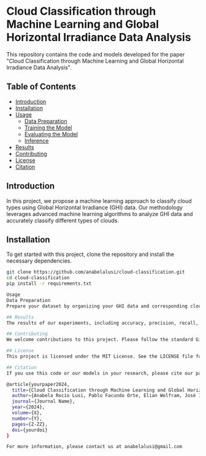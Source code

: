 # Cloud Classification through Machine Learning and Global Horizontal Irradiance Data Analysis

This repository contains the code and models developed for the paper "Cloud Classification through Machine Learning and Global Horizontal Irradiance Data Analysis".

## Table of Contents
- [Introduction](#introduction)
- [Installation](#installation)
- [Usage](#usage)
  - [Data Preparation](#data-preparation)
  - [Training the Model](#training-the-model)
  - [Evaluating the Model](#evaluating-the-model)
  - [Inference](#inference)
- [Results](#results)
- [Contributing](#contributing)
- [License](#license)
- [Citation](#citation)

## Introduction
In this project, we propose a machine learning approach to classify cloud types using Global Horizontal Irradiance (GHI) data. Our methodology leverages advanced machine learning algorithms to analyze GHI data and accurately classify different types of clouds.

## Installation
To get started with this project, clone the repository and install the necessary dependencies.

```bash
git clone https://github.com/anabelalusi/cloud-classification.git
cd cloud-classification
pip install -r requirements.txt

Usage
Data Preparation
Prepare your dataset by organizing your GHI data and corresponding cloud type labels. Ensure your data is in the format expected by the scripts.

## Results
The results of our experiments, including accuracy, precision, recall, and other relevant metrics, can be found in the results directory. Detailed analysis and visualizations are also provided in the paper.

## Contributing
We welcome contributions to this project. Please follow the standard GitHub workflow: fork the repository, create a new branch, make your changes, and submit a pull request.

## License
This project is licensed under the MIT License. See the LICENSE file for details.

## Citation
If you use this code or our models in your research, please cite our paper:

@article{yourpaper2024,
  title={Cloud Classification through Machine Learning and Global Horizontal Irradiance Data Analysis},
  author={Anabela Rocío Lusi, Pablo Facundo Orte, Elian Wolfram, José Ignacio Orlando},
  journal={Journal Name},
  year={2024},
  volume={X},
  number={Y},
  pages={Z-ZZ},
  doi={yourdoi}
}

For more information, please contact us at anabelalusi@gmail.com

